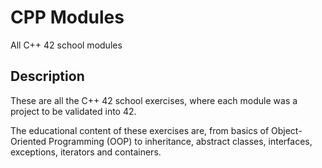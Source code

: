 # CPP Modules
All C++ 42 school modules

## Description
These are all the C++ 42 school exercises, where each module was a project to be validated into 42.

The educational content of these exercises are, from basics of Object-Oriented Programming (OOP) to inheritance, abstract classes, interfaces, exceptions, iterators and containers.
